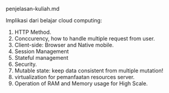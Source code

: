 penjelasan-kuliah.md

Implikasi dari belajar cloud computing:
1. HTTP Method.
2. Conccurency, how to handle multiple request from user.
3. Client-side: Browser and Native mobile.
4. Session Management
5. Stateful management
6. Security.
7. Mutable state: keep data consistent from multiple mutation!
8. virtualization for pemanfaatan resources server.
9. Operation of RAM and Memory usage for High Scale.